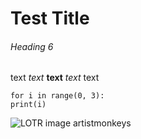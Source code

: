 # Test Title 

###### Heading 6

text *text* **text** *text* text

```
for i in range(0, 3):
print(i)
```

![LOTR image artistmonkeys](/images/rivendell.png)